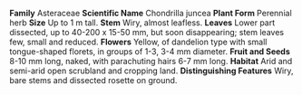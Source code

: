  **Family** Asteraceae **Scientific Name** Chondrilla juncea **Plant Form** Perennial herb **Size** Up to 1 m tall. **Stem** Wiry, almost leafless. **Leaves** Lower part dissected, up to 40-200 x 15-50 mm, but soon disappearing; stem leaves few, small and reduced. **Flowers** Yellow, of dandelion type with small tongue-shaped florets, in groups of 1-3, 3-4 mm diameter. **Fruit and Seeds** 8-10 mm long, naked, with parachuting hairs 6-7 mm long. **Habitat** Arid and semi-arid open scrubland and cropping land. **Distinguishing Features** Wiry, bare stems and dissected rosette on ground.